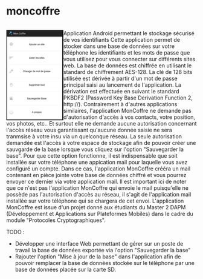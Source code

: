 # moncoffre
<p style="float:left;"><img src="img/accueil.png" width="30%" align="left">
Application Android permettant le stockage sécurisé de vos identifiants
Cette application permet de stocker dans une base de données sur votre téléphone les identifiants et les mots de passe que vous utilisez pour vous connecter sur différents sites web. La base de données est chiffrée en utilisant le standard de chiffrement
AES-128. La clé de 128 bits utilisée est dérivée à partir d'un mot de passe principal saisi au lancement de l'application. La 
dérivation est effectuée en suivant le standard PKBDF2 (Password Key Base Derivation Function 2, http://). Contrairement à d'autres applications similaires, l'application MonCoffre ne demande pas d'autorisation d'accès à vos contacts, votre position, vos photos, etc.. Et surtout elle ne demande aucune autorisation concernant l'accès réseau vous garantissant qu'aucune donnée saisie ne sera tranmsise à votre insu via un quelconque réseau. La seule autorisation demandée est l'accès à votre espace de stockage afin de pouvoir créer une sauvgarde de la base lorsque vous cliquez sur l'option "Sauvegarder la base". Pour que cette option fonctionne, il est indispensable que soit installée sur votre téléphone une appication mail pour laquelle vous avez configuré un compte. Dans ce cas, l'application MonCoffre crééra un mail contenant en pièce jointe votre base de données chiffré et vous pourrez envoyer ce dernier via votre application mail. Il est important ici de noter que ce n'est pas l'application MonCoffre qui envoie le mail puisqu'elle ne possède pas l'autorisation d'accès au réseau, il s'agit de l'application mail installée sur votre téléphone qui se chargera de cet envoi.
L'application MonCoffre est issue d'un projet donné aux étudiants du Master 2 DAPM (Développement et Applications sur Plateformes Mobiles) dans le cadre du module "Protocoles Cryptographiques".

TODO :

- Développer une interface Web permettant de gérer sur un poste de travail la base de données exportée via l'option "Sauvegarder la base"
- Rajouter l'option "Mise à jour de la base" dans l'application afin de pouvoir remplacer la base de données stockée sur le téléphone par une base de données placée sur la carte SD.
</p>

